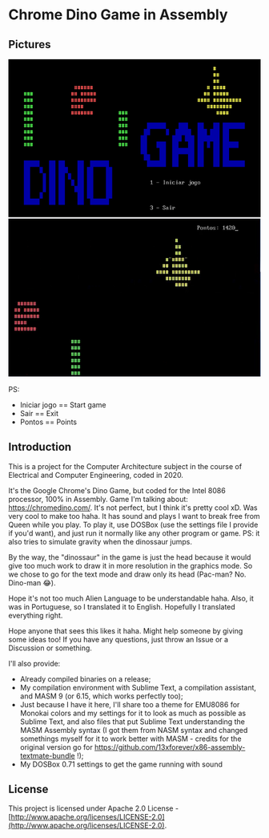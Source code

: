 # Chrome Dino Game in Assembly

## Pictures
![alt text](Main_menu.png)
![alt text](In-game.png)

PS:
- Iniciar jogo == Start game
- Sair == Exit
- Pontos == Points

## Introduction
This is a project for the Computer Architecture subject in the course of Electrical and Computer Engineering, coded in 2020.

It's the Google Chrome's Dino Game, but coded for the Intel 8086 processor, 100% in Assembly. Game I'm talking about: https://chromedino.com/.
It's not perfect, but I think it's pretty cool xD. Was very cool to make too haha. It has sound and plays I want to break free from Queen while you play. To play it, use DOSBox (use the settings file I provide if you'd want), and just run it normally like any other program or game. PS: it also tries to simulate gravity when the dinossaur jumps.

By the way, the "dinossaur" in the game is just the head because it would give too much work to draw it in more resolution in the graphics mode. So we chose to go for the text mode and draw only its head (Pac-man? No. Dino-man 😂).

Hope it's not too much Alien Language to be understandable haha. Also, it was in Portuguese, so I translated it to English. Hopefully I translated everything right.

Hope anyone that sees this likes it haha. Might help someone by giving some ideas too! If you have any questions, just throw an Issue or a Discussion or something.

I'll also provide:
 - Already compiled binaries on a release;
 - My compilation environment with Sublime Text, a compilation assistant, and MASM 9 (or 6.15, which works perfectly too);
 - Just because I have it here, I'll share too a theme for EMU8086 for Monokai colors and my settings for it to look as much as possible as Sublime Text, and also files that put Sublime Text understanding the MASM Assembly syntax (I got them from NASM syntax and changed somethings myself for it to work better with MASM - credits for the original version go for https://github.com/13xforever/x86-assembly-textmate-bundle !);
 - My DOSBox 0.71 settings to get the game running with sound

## License
This project is licensed under Apache 2.0 License -  [http://www.apache.org/licenses/LICENSE-2.0](http://www.apache.org/licenses/LICENSE-2.0).
